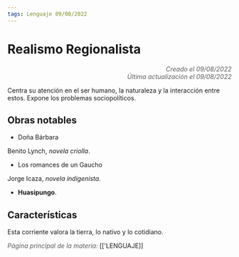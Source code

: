 ```yaml
---
tags: Lenguaje 09/08/2022
---
```


# Realismo Regionalista
<div style="text-align: right; opacity: 0.7; font-style: italic;">Creado el 09/08/2022</div>
<div style="text-align: right; opacity: 0.7; font-style: italic;">Última actualización el 09/08/2022</div>

Centra su atención en el ser humano, la naturaleza y la interacción entre estos. Expone los problemas sociopolíticos.

## Obras notables

- Doña Bárbara

Benito Lynch, *novela criolla*.
- Los romances de un Gaucho

Jorge Icaza, *novela indigenista*.
- **Huasipungo**.

## Características
Esta corriente valora la tierra, lo nativo y lo cotidiano.

<span style="opacity: 0.7; font-style: italic;">Página principal de la materia:</span> [['LENGUAJE]]